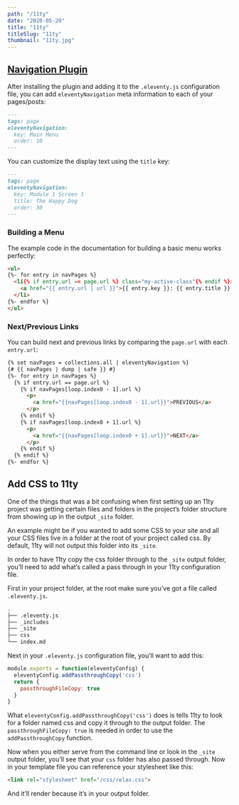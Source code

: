```yaml
---
path: "/11ty"
date: "2020-05-20"
title: "11ty"
titleSlug: "11ty"
thumbnail: "11ty.jpg"
---
```


## [Navigation Plugin](https://www.11ty.dev/docs/plugins/navigation/)

After installing the plugin and adding it to the `.eleventy.js` configuration file, you can add `eleventyNavigation` meta information to each of your pages/posts:

```markdown
---
tags: page
eleventyNavigation:
  key: Main Menu
  order: 10
---
```

You can customize the display text using the `title` key:

```markdown
---
tags: page
eleventyNavigation:
  key: Module 1 Screen 1
  title: The Happy Dog
  order: 30
---
```

### Building a Menu

The example code in the documentation for building a basic menu works perfectly:

```html
<ul>
{%- for entry in navPages %}
  <li{% if entry.url == page.url %} class="my-active-class"{% endif %}>
    <a href="{{ entry.url | url }}">{{ entry.key }}: {{ entry.title }} (order: {{ entry.order }})</a>
  </li>
{%- endfor %}
</ul>
```

### Next/Previous Links

You can build next and previous links by comparing the `page.url` with each `entry.url`:

```html
{% set navPages = collections.all | eleventyNavigation %}
{# {{ navPages | dump | safe }} #}
{%- for entry in navPages %}
  {% if entry.url == page.url %}
    {% if navPages[loop.index0 - 1].url %}
      <p>
        <a href="{{navPages[loop.index0 - 1].url}}">PREVIOUS</a>
      </p>
    {% endif %}
    {% if navPages[loop.index0 + 1].url %}
      <p>
        <a href="{{navPages[loop.index0 + 1].url}}">NEXT</a>
      </p>
    {% endif %}
  {% endif %}
{%- endfor %}
```

## Add CSS to 11ty

One of the things that was a bit confusing when first setting up an 11ty project was getting certain files and folders in the project’s folder structure from showing up in the output `_site` folder.

An example might be if you wanted to add some CSS to your site and all your CSS files live in a folder at the root of your project called css. By default, 11ty will not output this folder into its `_site`.

In order to have 11ty copy the css folder through to the `_site` output folder, you’ll need to add what’s called a pass through in your 11ty configuration file.

First in your project folder, at the root make sure you’ve got a file called `.eleventy.js`.

```txt
.
├── .eleventy.js
├── _includes
├── _site
├── css
└── index.md
```

Next in your `.eleventy.js` configuration file, you’ll want to add this:

```javascript
module.exports = function(eleventyConfig) {
  eleventyConfig.addPassthroughCopy('css')
  return {
    passthroughFileCopy: true
  }
}
```

What `eleventyConfig.addPassthroughCopy('css')` does is tells 11ty to look for a folder named css and copy it through to the output folder. The `passthroughFileCopy: true` is needed in order to use the `addPassthroughCopy` function.

Now when you either serve from the command line or look in the `_site` output folder, you’ll see that your `css` folder has also passed through. Now in your template file you can reference your stylesheet like this:

```html
<link rel="stylesheet" href="/css/relax.css">
```

And it’ll render because it’s in your output folder.
